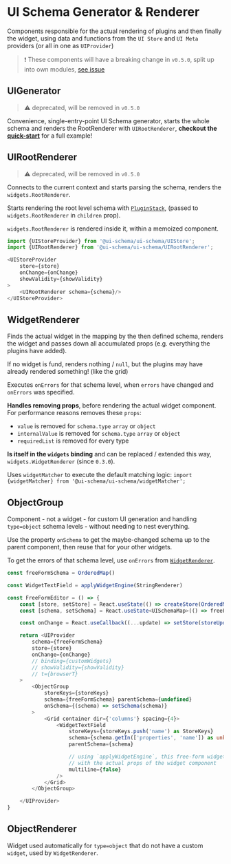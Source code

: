 # UI Schema Generator & Renderer

Components responsible for the actual rendering of plugins and then finally the widget, using data and functions from the `UI Store` and `UI Meta` providers (or all in one as `UIProvider`)

> ❗ These components will have a breaking change in `v0.5.0`, split up into own modules, [see issue](https://github.com/ui-schema/ui-schema/issues/100)

## UIGenerator

> ⚠ deprecated, will be removed in `v0.5.0`

Convenience, single-entry-point UI Schema generator, starts the whole schema and renders the RootRenderer with `UIRootRenderer`, **checkout the [quick-start](/quick-start)** for a full example!

## UIRootRenderer

> ⚠ deprecated, will be removed in `v0.5.0`

Connects to the current context and starts parsing the schema, renders the `widgets.RootRenderer`.

Starts rendering the root level schema with [`PluginStack`](/docs/core-pluginstack), (passed to `widgets.RootRenderer` in `children` prop).

`widgets.RootRenderer` is rendered inside it, within a memoized component.

```javascript
import {UIStoreProvider} from '@ui-schema/ui-schema/UIStore';
import {UIRootRenderer} from '@ui-schema/ui-schema/UIRootRenderer';

<UIStoreProvider
    store={store}
    onChange={onChange}
    showValidity={showValidity}
>
    <UIRootRenderer schema={schema}/>
</UIStoreProvider>
```

## WidgetRenderer

Finds the actual widget in the mapping by the then defined schema, renders the widget and passes down all accumulated props (e.g. everything the plugins have added).

If no widget is fund, renders nothing / `null`, but the plugins may have already rendered something! (like the grid)

Executes `onErrors` for that schema level, when `errors` have changed and `onErrors` was specified.

**Handles removing props**, before rendering the actual widget component. For performance reasons removes these `props`:

- `value` is removed for `schema.type` `array` or `object`
- `internalValue` is removed for `schema.type` `array` or `object`
- `requiredList` is removed for every type

**Is itself in the `widgets` binding** and can be replaced / extended this way, `widgets.WidgetRenderer` (since `0.3.0`).

Uses `widgetMatcher` to execute the default matching logic: `import {widgetMatcher} from '@ui-schema/ui-schema/widgetMatcher';`

## ObjectGroup

Component - not a widget - for custom UI generation and handling `type=object` schema levels - without needing to nest everything.

Use the property `onSchema` to get the maybe-changed schema up to the parent component, then reuse that for your other widgets.

To get the errors of that schema level, use `onErrors` from [`WidgetRenderer`](#widgetrenderer).

```typescript jsx
const freeFormSchema = OrderedMap()

const WidgetTextField = applyWidgetEngine(StringRenderer)

const FreeFormEditor = () => {
    const [store, setStore] = React.useState(() => createStore(OrderedMap()))
    const [schema, setSchema] = React.useState<UISchemaMap>(() => freeFormSchema)

    const onChange = React.useCallback((...update) => setStore(storeUpdater(...update)), [setStore])

    return <UIProvider
        schema={freeFormSchema}
        store={store}
        onChange={onChange}
        // binding={customWidgets}
        // showValidity={showValidity}
        // t={browserT}
    >
        <ObjectGroup
            storeKeys={storeKeys}
            schema={freeFormSchema} parentSchema={undefined}
            onSchema={(schema) => setSchema(schema)}
        >
            <Grid container dir={'columns'} spacing={4}>
                <WidgetTextField
                    storeKeys={storeKeys.push('name') as StoreKeys}
                    schema={schema.getIn(['properties', 'name']) as unknown as UISchemaMap}
                    parentSchema={schema}

                    // using `applyWidgetEngine`, this free-form widget is fully typed
                    // with the actual props of the widget component
                    multiline={false}
                />
            </Grid>
        </ObjectGroup>

    </UIProvider>
}
```

## ObjectRenderer

Widget used automatically for `type=object` that do not have a custom `widget`, used by `WidgetRenderer`.
